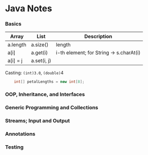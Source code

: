 # Java Notes

### Basics

Array | List | Description
------|------|--------
a.length | a.size() | length
a[i]     | a.get(i) | i-th element; for String -> s.charAt(i)
a[i] = j   | a.set(i, j) |


Casting: `(int)3.0`, `(double)`4

```java
    int[] petalLengths = new int[8];
```

### OOP, Inheritance, and Interfaces

### Generic Programming and Collections

### Streams; Input and Output

### Annotations

### Testing
